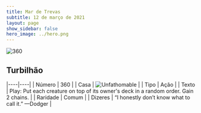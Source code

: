 ```yaml
---
title: Mar de Trevas
subtitle: 12 de março de 2021
layout: page
show_sidebar: false
hero_image: ../hero.png
---
```


![360](https://cdn.keyforgegame.com/media/card_front/pt/496_360_X2QV2F2V568G_pt.png)

## Turbilhão

|----|----|
| Número | 360 |
| Casa | ![Unfathomable](https://archonarcana.com/images/thumb/1/10/Unfathomable.png/22px-Unfathomable.png "Abissais") |
| Tipo | Ação |
| Texto | Play: Put each creature on top of its owner's deck in a random order. Gain 2 chains. |
| Raridade | Comum |
| Dizeres | “I honestly don’t know what to call it.” <softreturn>—Dodger |
